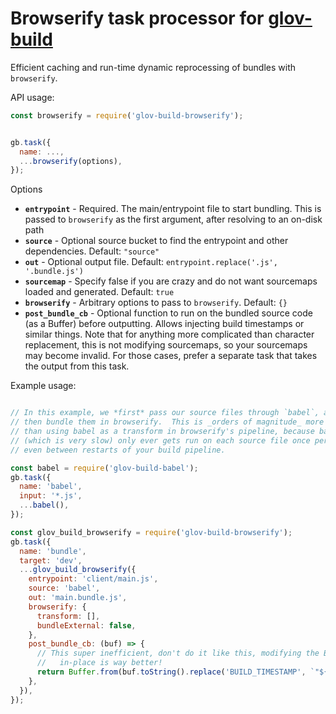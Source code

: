 Browserify task processor for [glov-build](https://github.com/Jimbly/glov-build)
=============================

Efficient caching and run-time dynamic reprocessing of bundles with `browserify`.

API usage:
```javascript
const browserify = require('glov-build-browserify');


gb.task({
  name: ...,
  ...browserify(options),
});

```
Options
* **`entrypoint`** - Required. The main/entrypoint file to start bundling. This is passed to `browserify` as the first argument, after resolving to an on-disk path
* **`source`** - Optional source bucket to find the entrypoint and other dependencies.  Default: `"source"`
* **`out`** - Optional output file.  Default: `entrypoint.replace('.js', '.bundle.js')`
* **`sourcemap`** - Specify false if you are crazy and do not want sourcemaps loaded and generated.  Default: `true`
* **`browserify`** - Arbitrary options to pass to `browserify`.  Default: `{}`
* **`post_bundle_cb`** - Optional function to run on the bundled source code (as a Buffer) before outputting.  Allows injecting build timestamps or similar things.  Note that for anything more complicated than character replacement, this is not modifying sourcemaps, so your sourcemaps may become invalid.  For those cases, prefer a separate task that takes the output from this task.

Example usage:
```javascript

// In this example, we *first* pass our source files through `babel`, and
// then bundle them in browserify.  This is _orders of magnitude_ more efficient
// than using babel as a transform in browserify's pipeline, because babel
// (which is very slow) only ever gets run on each source file once per change,
// even between restarts of your build pipeline.

const babel = require('glov-build-babel');
gb.task({
  name: 'babel',
  input: '*.js',
  ...babel(),
});

const glov_build_browserify = require('glov-build-browserify');
gb.task({
  name: 'bundle',
  target: 'dev',
  ...glov_build_browserify({
    entrypoint: 'client/main.js',
    source: 'babel',
    out: 'main.bundle.js',
    browserify: {
      transform: [],
      bundleExternal: false,
    },
    post_bundle_cb: (buf) => {
      // This super inefficient, don't do it like this, modifying the Buffer
      //   in-place is way better!
      return Buffer.from(buf.toString().replace('BUILD_TIMESTAMP', `"${Date.now()}"`));
    },
  }),
});

```
